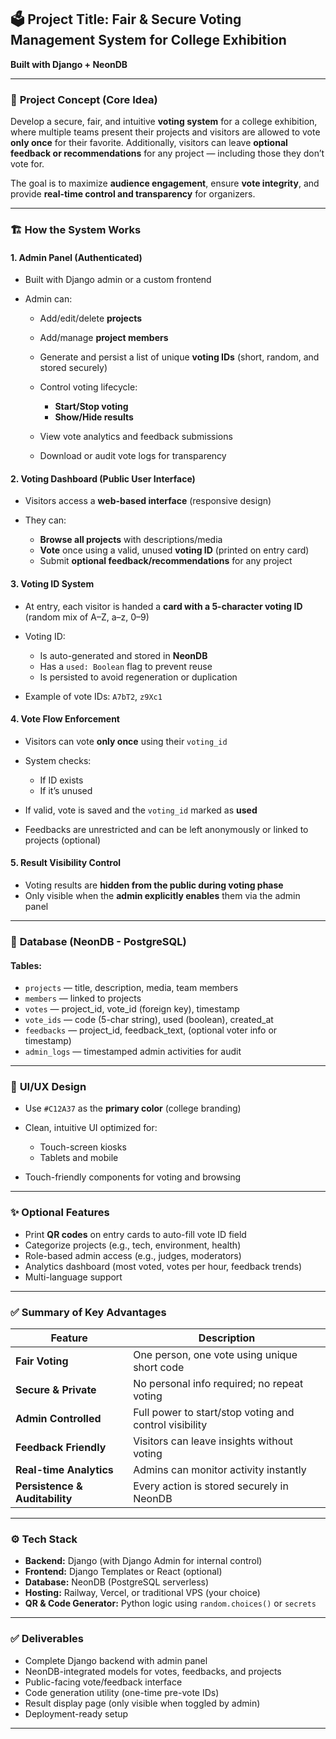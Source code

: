 

## 🗳️ Project Title: **Fair & Secure Voting Management System for College Exhibition**

**Built with Django + NeonDB**

---

### 🧠 **Project Concept (Core Idea)**

Develop a secure, fair, and intuitive **voting system** for a college exhibition, where multiple teams present their projects and visitors are allowed to vote **only once** for their favorite. Additionally, visitors can leave **optional feedback or recommendations** for any project — including those they don’t vote for.

The goal is to maximize **audience engagement**, ensure **vote integrity**, and provide **real-time control and transparency** for organizers.

---

### 🏗️ **How the System Works**

#### 1. **Admin Panel (Authenticated)**

* Built with Django admin or a custom frontend
* Admin can:

  * Add/edit/delete **projects**
  * Add/manage **project members**
  * Generate and persist a list of unique **voting IDs** (short, random, and stored securely)
  * Control voting lifecycle:

    * **Start/Stop voting**
    * **Show/Hide results**
  * View vote analytics and feedback submissions
  * Download or audit vote logs for transparency

#### 2. **Voting Dashboard (Public User Interface)**

* Visitors access a **web-based interface** (responsive design)
* They can:

  * **Browse all projects** with descriptions/media
  * **Vote** once using a valid, unused **voting ID** (printed on entry card)
  * Submit **optional feedback/recommendations** for any project

#### 3. **Voting ID System**

* At entry, each visitor is handed a **card with a 5-character voting ID** (random mix of A–Z, a–z, 0–9)
* Voting ID:

  * Is auto-generated and stored in **NeonDB**
  * Has a `used: Boolean` flag to prevent reuse
  * Is persisted to avoid regeneration or duplication
* Example of vote IDs: `A7bT2`, `z9Xc1`

#### 4. **Vote Flow Enforcement**

* Visitors can vote **only once** using their `voting_id`
* System checks:

  * If ID exists
  * If it’s unused
* If valid, vote is saved and the `voting_id` marked as **used**
* Feedbacks are unrestricted and can be left anonymously or linked to projects (optional)

#### 5. **Result Visibility Control**

* Voting results are **hidden from the public during voting phase**
* Only visible when the **admin explicitly enables** them via the admin panel

---

### 💾 **Database (NeonDB - PostgreSQL)**

#### Tables:

* `projects` — title, description, media, team members
* `members` — linked to projects
* `votes` — project\_id, vote\_id (foreign key), timestamp
* `vote_ids` — code (5-char string), used (boolean), created\_at
* `feedbacks` — project\_id, feedback\_text, (optional voter info or timestamp)
* `admin_logs` — timestamped admin activities for audit

---

### 🎨 **UI/UX Design**

* Use `#C12A37` as the **primary color** (college branding)
* Clean, intuitive UI optimized for:

  * Touch-screen kiosks
  * Tablets and mobile
* Touch-friendly components for voting and browsing

---

### ✨ Optional Features

* Print **QR codes** on entry cards to auto-fill vote ID field
* Categorize projects (e.g., tech, environment, health)
* Role-based admin access (e.g., judges, moderators)
* Analytics dashboard (most voted, votes per hour, feedback trends)
* Multi-language support

---

### ✅ Summary of Key Advantages

| Feature                        | Description                                            |
| ------------------------------ | ------------------------------------------------------ |
| **Fair Voting**                | One person, one vote using unique short code           |
| **Secure & Private**           | No personal info required; no repeat voting            |
| **Admin Controlled**           | Full power to start/stop voting and control visibility |
| **Feedback Friendly**          | Visitors can leave insights without voting             |
| **Real-time Analytics**        | Admins can monitor activity instantly                  |
| **Persistence & Auditability** | Every action is stored securely in NeonDB              |

---

### ⚙️ **Tech Stack**

* **Backend:** Django (with Django Admin for internal control)
* **Frontend:** Django Templates or React (optional)
* **Database:** NeonDB (PostgreSQL serverless)
* **Hosting:** Railway, Vercel, or traditional VPS (your choice)
* **QR & Code Generator:** Python logic using `random.choices()` or `secrets`

---

### ✅ Deliverables

* Complete Django backend with admin panel
* NeonDB-integrated models for votes, feedbacks, and projects
* Public-facing vote/feedback interface
* Code generation utility (one-time pre-vote IDs)
* Result display page (only visible when toggled by admin)
* Deployment-ready setup

---
